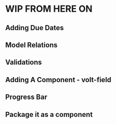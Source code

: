 # WIP FROM HERE ON

## Adding Due Dates

## Model Relations

## Validations

## Adding A Component - volt-field

## Progress Bar

## Package it as a component

